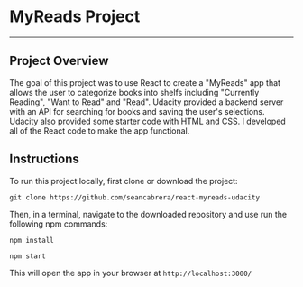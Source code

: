 # MyReads Project
---

## Project Overview

The goal of this project was to use React to create a "MyReads" app that allows the user to categorize books into shelfs including "Currently Reading", "Want to Read" and "Read". Udacity provided a backend server with an API for searching for books and saving the user's selections. Udacity also provided some starter code with HTML and CSS. I developed all of the React code to make the app functional.

## Instructions

To run this project locally, first clone or download the project:

`git clone https://github.com/seancabrera/react-myreads-udacity`

Then, in a terminal, navigate to the downloaded repository and use run the following npm commands:

`npm install`

`npm start`

This will open the app in your browser at 
`http://localhost:3000/`
